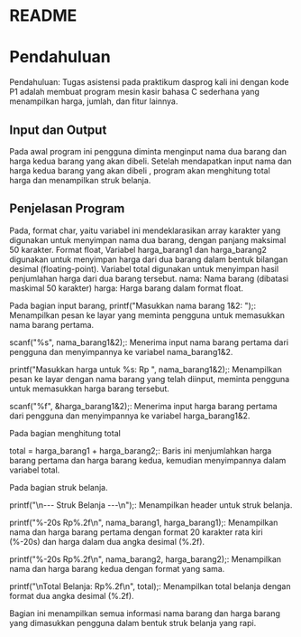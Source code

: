 # README
# Pendahuluan
Pendahuluan: Tugas asistensi 
pada praktikum dasprog kali ini dengan kode P1 adalah membuat program mesin kasir bahasa C sederhana yang menampilkan harga, jumlah, dan fitur lainnya.
## Input dan Output
Pada awal program ini pengguna diminta menginput nama dua barang dan harga kedua barang yang akan dibeli. Setelah mendapatkan input nama dan harga kedua barang yang akan dibeli , program akan menghitung total harga dan menampilkan struk belanja.

 ## Penjelasan Program
 Pada, format char, yaitu  variabel ini mendeklarasikan array karakter yang digunakan untuk menyimpan nama dua barang, dengan panjang maksimal 50 karakter.
 Format float, Variabel harga_barang1 dan harga_barang2 digunakan untuk menyimpan harga dari dua barang dalam bentuk bilangan desimal (floating-point). Variabel total digunakan untuk menyimpan hasil penjumlahan harga dari dua barang tersebut.
 nama: Nama barang (dibatasi maskimal 50 karakter)
 harga: Harga barang dalam format float.

 Pada bagian input barang, printf("Masukkan nama barang 1&2: ");: Menampilkan pesan ke layar yang meminta pengguna untuk memasukkan nama barang pertama.

scanf("%s", nama_barang1&2);: Menerima input nama barang pertama dari pengguna dan menyimpannya ke variabel nama_barang1&2.

printf("Masukkan harga untuk %s: Rp ", nama_barang1&2);: Menampilkan pesan ke layar dengan nama barang yang telah diinput, meminta pengguna untuk memasukkan harga barang tersebut.

scanf("%f", &harga_barang1&2);: Menerima input harga barang pertama dari pengguna dan menyimpannya ke variabel harga_barang1&2.

Pada bagian menghitung total

total = harga_barang1 + harga_barang2;: Baris ini menjumlahkan harga barang pertama dan harga barang kedua, kemudian menyimpannya dalam variabel total.

Pada bagian struk belanja.

printf("\n--- Struk Belanja ---\n");: Menampilkan header untuk struk belanja.

printf("%-20s Rp%.2f\n", nama_barang1, harga_barang1);: Menampilkan nama dan harga barang pertama dengan format 20 karakter rata kiri (%-20s) dan harga dalam dua angka desimal (%.2f).

printf("%-20s Rp%.2f\n", nama_barang2, harga_barang2);: Menampilkan nama dan harga barang kedua dengan format yang sama.

printf("\nTotal Belanja: Rp%.2f\n", total);: Menampilkan total belanja dengan format dua angka desimal (%.2f).

Bagian ini menampilkan semua informasi nama barang dan harga barang yang dimasukkan pengguna dalam bentuk struk belanja yang rapi.

